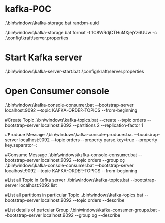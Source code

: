 # kafka-POC

.\bin\windows\kafka-storage.bat random-uuid

.\bin\windows\kafka-storage.bat format -t 1C8WRdjCTHuMXjejYz6UUw -c .\config\kraft\server.properties

# Start Kafka server
.\bin\windows\kafka-server-start.bat .\config\kraft\server.properties

# Open Consumer console
.\bin\windows\kafka-console-consumer.bat --bootstrap-server localhost:9092 --topic KAFKA-ORDER-TOPICS --from-beginning

#Create Topic
.\bin\windows\kafka-topics.bat --create --topic orders --bootstrap-server localhost:9092 --partitions 2 --replication-factor 1

#Produce Message
.\bin\windows\kafka-console-producer.bat --bootstrap-server localhost:9092 --topic orders --property parse.key=true --property key.separator=:

#Consume Message
.\bin\windows\kafka-console-consumer.bat --bootstrap-server localhost:9092 --topic orders --group og
.\bin\windows\kafka-console-consumer.bat --bootstrap-server localhost:9092 --topic KAFKA-ORDER-TOPICS --from-beginning

#List all Topic in Kafka server
.\bin\windows\kafka-topics.bat --bootstrap-server localhost:9092 list

#List all partitions in particular Topic
.\bin\windows\kafka-topics.bat --bootstrap-server localhost:9092 --topic orders --describe

#List details of partcular Group
.\bin\windows\kafka-consumer-groups.bat --bootstrap-server localhost:9092 --group og --describe
